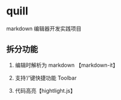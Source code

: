 # quill
markdown 编辑器开发实践项目

## 拆分功能

1. 编辑时解析为 markdown 【markdown-it】

2. 支持‘/’键快捷功能 Toolbar

3. 代码高亮【hightlight.js】